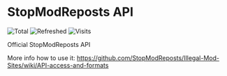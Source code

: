 # StopModReposts API
![Total](https://img.shields.io/endpoint?url=https%3A%2F%2Fsmr-api.vercel.app%2Fshields%2Ftotal)
![Refreshed](https://img.shields.io/endpoint?url=https%3A%2F%2Fsmr-api.vercel.app%2Fshields%2Frefreshed)
![Visits](https://img.shields.io/endpoint?url=https%3A%2F%2Fsmr-api.vercel.app%2Fshields%2Fvisits)


Official StopModReposts API

More info how to use it: https://github.com/StopModReposts/Illegal-Mod-Sites/wiki/API-access-and-formats
